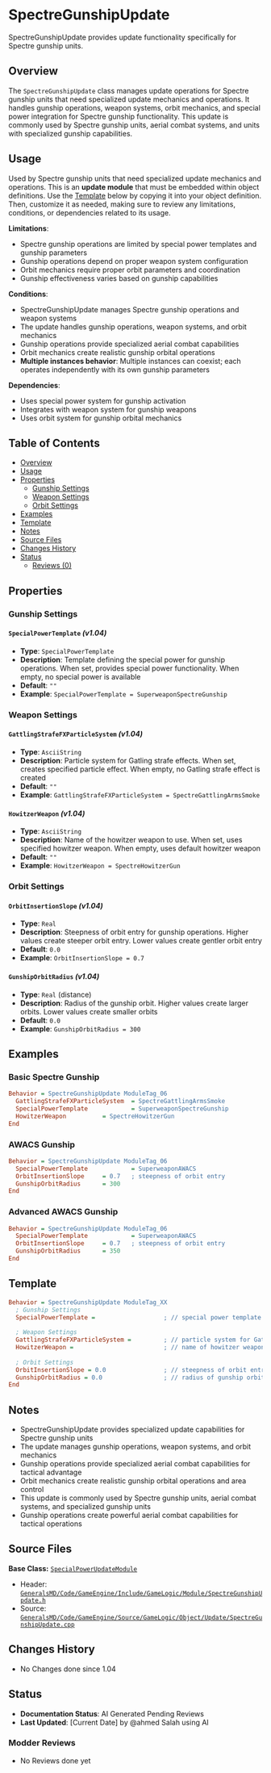 # SpectreGunshipUpdate

SpectreGunshipUpdate provides update functionality specifically for Spectre gunship units.

## Overview

The `SpectreGunshipUpdate` class manages update operations for Spectre gunship units that need specialized update mechanics and operations. It handles gunship operations, weapon systems, orbit mechanics, and special power integration for Spectre gunship functionality. This update is commonly used by Spectre gunship units, aerial combat systems, and units with specialized gunship capabilities.

## Usage

Used by Spectre gunship units that need specialized update mechanics and operations. This is an **update module** that must be embedded within object definitions. Use the [Template](#template) below by copying it into your object definition. Then, customize it as needed, making sure to review any limitations, conditions, or dependencies related to its usage.

**Limitations**:
- Spectre gunship operations are limited by special power templates and gunship parameters
- Gunship operations depend on proper weapon system configuration
- Orbit mechanics require proper orbit parameters and coordination
- Gunship effectiveness varies based on gunship capabilities

**Conditions**:
- SpectreGunshipUpdate manages Spectre gunship operations and weapon systems
- The update handles gunship operations, weapon systems, and orbit mechanics
- Gunship operations provide specialized aerial combat capabilities
- Orbit mechanics create realistic gunship orbital operations
- **Multiple instances behavior**: Multiple instances can coexist; each operates independently with its own gunship parameters

**Dependencies**:
- Uses special power system for gunship activation
- Integrates with weapon system for gunship weapons
- Uses orbit system for gunship orbital mechanics

## Table of Contents

- [Overview](#overview)
- [Usage](#usage)
- [Properties](#properties)
  - [Gunship Settings](#gunship-settings)
  - [Weapon Settings](#weapon-settings)
  - [Orbit Settings](#orbit-settings)
- [Examples](#examples)
- [Template](#template)
- [Notes](#notes)
- [Source Files](#source-files)
- [Changes History](#changes-history)
- [Status](#status)
  - [Reviews (0)](#modder-reviews)

## Properties

### Gunship Settings

#### `SpecialPowerTemplate` *(v1.04)*
- **Type**: `SpecialPowerTemplate`
- **Description**: Template defining the special power for gunship operations. When set, provides special power functionality. When empty, no special power is available
- **Default**: `""`
- **Example**: `SpecialPowerTemplate = SuperweaponSpectreGunship`

### Weapon Settings

#### `GattlingStrafeFXParticleSystem` *(v1.04)*
- **Type**: `AsciiString`
- **Description**: Particle system for Gatling strafe effects. When set, creates specified particle effect. When empty, no Gatling strafe effect is created
- **Default**: `""`
- **Example**: `GattlingStrafeFXParticleSystem = SpectreGattlingArmsSmoke`

#### `HowitzerWeapon` *(v1.04)*
- **Type**: `AsciiString`
- **Description**: Name of the howitzer weapon to use. When set, uses specified howitzer weapon. When empty, uses default howitzer weapon
- **Default**: `""`
- **Example**: `HowitzerWeapon = SpectreHowitzerGun`

### Orbit Settings

#### `OrbitInsertionSlope` *(v1.04)*
- **Type**: `Real`
- **Description**: Steepness of orbit entry for gunship operations. Higher values create steeper orbit entry. Lower values create gentler orbit entry
- **Default**: `0.0`
- **Example**: `OrbitInsertionSlope = 0.7`

#### `GunshipOrbitRadius` *(v1.04)*
- **Type**: `Real` (distance)
- **Description**: Radius of the gunship orbit. Higher values create larger orbits. Lower values create smaller orbits
- **Default**: `0.0`
- **Example**: `GunshipOrbitRadius = 300`

## Examples

### Basic Spectre Gunship
```ini
Behavior = SpectreGunshipUpdate ModuleTag_06
  GattlingStrafeFXParticleSystem  = SpectreGattlingArmsSmoke
  SpecialPowerTemplate            = SuperweaponSpectreGunship
  HowitzerWeapon          = SpectreHowitzerGun
End
```

### AWACS Gunship
```ini
Behavior = SpectreGunshipUpdate ModuleTag_06
  SpecialPowerTemplate            = SuperweaponAWACS
  OrbitInsertionSlope     = 0.7   ; steepness of orbit entry
  GunshipOrbitRadius      = 300
End
```

### Advanced AWACS Gunship
```ini
Behavior = SpectreGunshipUpdate ModuleTag_06
  SpecialPowerTemplate            = SuperweaponAWACS
  OrbitInsertionSlope     = 0.7   ; steepness of orbit entry
  GunshipOrbitRadius      = 350
End
```

## Template

```ini
Behavior = SpectreGunshipUpdate ModuleTag_XX
  ; Gunship Settings
  SpecialPowerTemplate =                   ; // special power template for gunship operations *(v1.04)*
  
  ; Weapon Settings
  GattlingStrafeFXParticleSystem =         ; // particle system for Gatling strafe effects *(v1.04)*
  HowitzerWeapon =                         ; // name of howitzer weapon to use *(v1.04)*
  
  ; Orbit Settings
  OrbitInsertionSlope = 0.0                ; // steepness of orbit entry *(v1.04)*
  GunshipOrbitRadius = 0.0                 ; // radius of gunship orbit *(v1.04)*
End
```

## Notes

- SpectreGunshipUpdate provides specialized update capabilities for Spectre gunship units
- The update manages gunship operations, weapon systems, and orbit mechanics
- Gunship operations provide specialized aerial combat capabilities for tactical advantage
- Orbit mechanics create realistic gunship orbital operations and area control
- This update is commonly used by Spectre gunship units, aerial combat systems, and specialized gunship units
- Gunship operations create powerful aerial combat capabilities for tactical operations

## Source Files

**Base Class:** [`SpecialPowerUpdateModule`](../../GeneralsMD/Code/GameEngine/Include/GameLogic/Module/SpecialPowerUpdateModule.h)

- Header: [`GeneralsMD/Code/GameEngine/Include/GameLogic/Module/SpectreGunshipUpdate.h`](../../GeneralsMD/Code/GameEngine/Include/GameLogic/Module/SpectreGunshipUpdate.h)
- Source: [`GeneralsMD/Code/GameEngine/Source/GameLogic/Object/Update/SpectreGunshipUpdate.cpp`](../../GeneralsMD/Code/GameEngine/Source/GameLogic/Object/Update/SpectreGunshipUpdate.cpp)

## Changes History

- No Changes done since 1.04

## Status

- **Documentation Status**: AI Generated Pending Reviews 
- **Last Updated**: [Current Date] by @ahmed Salah using AI

### Modder Reviews 
- No Reviews done yet